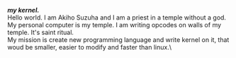 ***my kernel.*** \
Hello world. I am Akiho Suzuha and I am a priest in a temple without a god. My personal computer is my temple. I am writing opcodes on walls of my temple. It's saint ritual. \
My mission is create new programming language and write kernel on it, that woud be smaller, easier to modify and faster than linux.\
